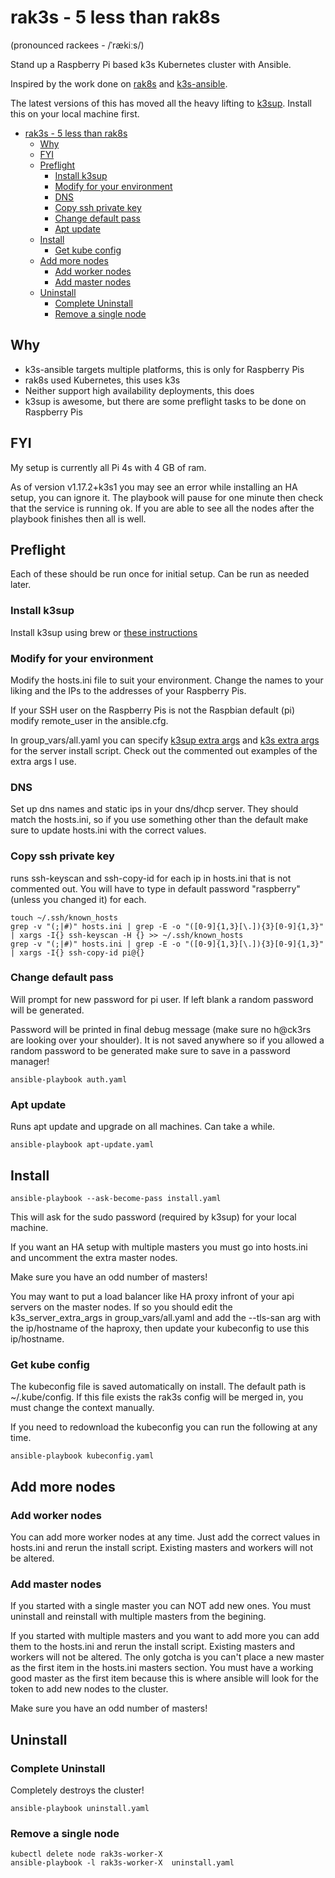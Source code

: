 # rak3s - 5 less than rak8s

(pronounced rackees - /ˈrækiːs/)

Stand up a Raspberry Pi based k3s Kubernetes cluster with Ansible.

Inspired by the work done on [rak8s](https://github.com/rak8s/rak8s) and [k3s-ansible](https://github.com/itwars/k3s-ansible).

The latest versions of this has moved all the heavy lifting to [k3sup](https://github.com/alexellis/k3sup). Install this on your local machine first.

- [rak3s - 5 less than rak8s](#rak3s---5-less-than-rak8s)
  - [Why](#why)
  - [FYI](#fyi)
  - [Preflight](#preflight)
    - [Install k3sup](#install-k3sup)
    - [Modify for your environment](#modify-for-your-environment)
    - [DNS](#dns)
    - [Copy ssh private key](#copy-ssh-private-key)
    - [Change default pass](#change-default-pass)
    - [Apt update](#apt-update)
  - [Install](#install)
    - [Get kube config](#get-kube-config)
  - [Add more nodes](#add-more-nodes)
    - [Add worker nodes](#add-worker-nodes)
    - [Add master nodes](#add-master-nodes)
  - [Uninstall](#uninstall)
    - [Complete Uninstall](#complete-uninstall)
    - [Remove a single node](#remove-a-single-node)

## Why

- k3s-ansible targets multiple platforms, this is only for Raspberry Pis
- rak8s used Kubernetes, this uses k3s
- Neither support high availability deployments, this does
- k3sup is awesome, but there are some preflight tasks to be done on Raspberry Pis

## FYI

My setup is currently all Pi 4s with 4 GB of ram.

As of version v1.17.2+k3s1 you may see an error while installing an HA setup, you can ignore it. The playbook will pause for one minute then check that the service is running ok. If you are able to see all the nodes after the playbook finishes then all is well.

## Preflight

Each of these should be run once for initial setup. Can be run as needed later.

### Install k3sup

Install k3sup using brew or [these instructions](https://github.com/alexellis/k3sup#download-k3sup-tldr)

### Modify for your environment

Modify the hosts.ini file to suit your environment. Change the names to your liking and the IPs to the addresses of your Raspberry Pis.

If your SSH user on the Raspberry Pis is not the Raspbian default (pi) modify remote_user in the ansible.cfg.

In group_vars/all.yaml you can specify [k3sup extra args](https://github.com/alexellis/k3sup#usage-) and [k3s extra args](https://rancher.com/docs/k3s/latest/en/installation/install-options/#registration-options-for-the-k3s-server) for the server install script. Check out the commented out examples of the extra args I use.

### DNS

Set up dns names and static ips in your dns/dhcp server. They should match the hosts.ini, so if you use something other than the default make sure to update hosts.ini with the correct values.

### Copy ssh private key

runs ssh-keyscan and ssh-copy-id for each ip in hosts.ini that is not commented out. You will have to type in default password "raspberry" (unless you changed it) for each.

    touch ~/.ssh/known_hosts
    grep -v "(;|#)" hosts.ini | grep -E -o "([0-9]{1,3}[\.]){3}[0-9]{1,3}" | xargs -I{} ssh-keyscan -H {} >> ~/.ssh/known_hosts
    grep -v "(;|#)" hosts.ini | grep -E -o "([0-9]{1,3}[\.]){3}[0-9]{1,3}" | xargs -I{} ssh-copy-id pi@{}

### Change default pass

Will prompt for new password for pi user. If left blank a random password will be generated.

Password will be printed in final debug message (make sure no h@ck3rs are looking over your shoulder). It is not saved anywhere so if you allowed a random password to be generated make sure to save in a password manager!

    ansible-playbook auth.yaml

### Apt update

Runs apt update and upgrade on all machines. Can take a while.

    ansible-playbook apt-update.yaml

## Install

    ansible-playbook --ask-become-pass install.yaml

This will ask for the sudo password (required by k3sup) for your local machine.

If you want an HA setup with multiple masters you must go into hosts.ini and uncomment the extra master nodes.

Make sure you have an odd number of masters!

You may want to put a load balancer like HA proxy infront of your api servers on the master nodes. If so you should edit the k3s_server_extra_args in group_vars/all.yaml and add the --tls-san arg with the ip/hostname of the haproxy, then update your kubeconfig to use this ip/hostname.

### Get kube config

The kubeconfig file is saved automatically on install.
The default path is ~/.kube/config. If this file exists the rak3s config will be merged in, you must change the context manually.

If you need to redownload the kubeconfig you can run the following at any time.

    ansible-playbook kubeconfig.yaml

## Add more nodes

### Add worker nodes

You can add more worker nodes at any time. Just add the correct values in hosts.ini and rerun the install script. Existing masters and workers will not be altered.

### Add master nodes

If you started with a single master you can NOT add new ones. You must uninstall and reinstall with multiple masters from the begining.

If you started with multiple masters and you want to add more you can add them to the hosts.ini and rerun the install script. Existing masters and workers will not be altered. The only gotcha is you can't place a new master as the first item in the hosts.ini masters section. You must have a working good master as the first item because this is where ansible will look for the token to add new nodes to the cluster.

Make sure you have an odd number of masters!

## Uninstall

### Complete Uninstall

Completely destroys the cluster!

    ansible-playbook uninstall.yaml

### Remove a single node

    kubectl delete node rak3s-worker-X
    ansible-playbook -l rak3s-worker-X  uninstall.yaml
